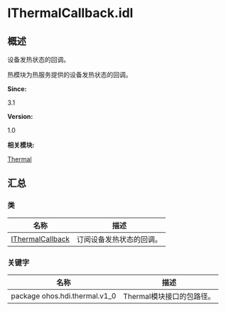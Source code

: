 # IThermalCallback.idl


## **概述**

设备发热状态的回调。

热模块为热服务提供的设备发热状态的回调。

**Since:**

3.1

**Version:**

1.0

**相关模块:**

[Thermal](thermal.md)


## **汇总**


### 类

  | 名称 | 描述 | 
| -------- | -------- |
| [IThermalCallback](interface_i_thermal_callback.md) | 订阅设备发热状态的回调。 | 


### 关键字

  | 名称 | 描述 | 
| -------- | -------- |
| package&nbsp;ohos.hdi.thermal.v1_0 | Thermal模块接口的包路径。 | 
